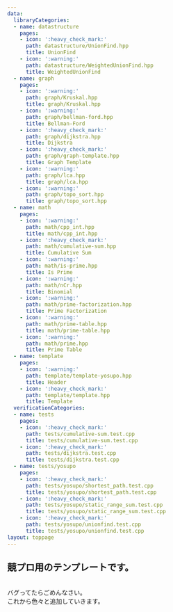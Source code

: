 ```yaml
---
data:
  libraryCategories:
  - name: datastructure
    pages:
    - icon: ':heavy_check_mark:'
      path: datastructure/UnionFind.hpp
      title: UnionFind
    - icon: ':warning:'
      path: datastructure/WeightedUnionFind.hpp
      title: WeightedUnionFind
  - name: graph
    pages:
    - icon: ':warning:'
      path: graph/Kruskal.hpp
      title: graph/Kruskal.hpp
    - icon: ':warning:'
      path: graph/bellman-ford.hpp
      title: Bellman-Ford
    - icon: ':heavy_check_mark:'
      path: graph/dijkstra.hpp
      title: Dijkstra
    - icon: ':heavy_check_mark:'
      path: graph/graph-template.hpp
      title: Graph Template
    - icon: ':warning:'
      path: graph/lca.hpp
      title: graph/lca.hpp
    - icon: ':warning:'
      path: graph/topo_sort.hpp
      title: graph/topo_sort.hpp
  - name: math
    pages:
    - icon: ':warning:'
      path: math/cpp_int.hpp
      title: math/cpp_int.hpp
    - icon: ':heavy_check_mark:'
      path: math/cumulative-sum.hpp
      title: Cumulative Sum
    - icon: ':warning:'
      path: math/is-prime.hpp
      title: Is Prime
    - icon: ':warning:'
      path: math/nCr.hpp
      title: Binomial
    - icon: ':warning:'
      path: math/prime-factorization.hpp
      title: Prime Factorization
    - icon: ':warning:'
      path: math/prime-table.hpp
      title: math/prime-table.hpp
    - icon: ':warning:'
      path: math/prime.hpp
      title: Prime Table
  - name: template
    pages:
    - icon: ':warning:'
      path: template/template-yosupo.hpp
      title: Header
    - icon: ':heavy_check_mark:'
      path: template/template.hpp
      title: Template
  verificationCategories:
  - name: tests
    pages:
    - icon: ':heavy_check_mark:'
      path: tests/cumulative-sum.test.cpp
      title: tests/cumulative-sum.test.cpp
    - icon: ':heavy_check_mark:'
      path: tests/dijkstra.test.cpp
      title: tests/dijkstra.test.cpp
  - name: tests/yosupo
    pages:
    - icon: ':heavy_check_mark:'
      path: tests/yosupo/shortest_path.test.cpp
      title: tests/yosupo/shortest_path.test.cpp
    - icon: ':heavy_check_mark:'
      path: tests/yosupo/static_range_sum.test.cpp
      title: tests/yosupo/static_range_sum.test.cpp
    - icon: ':heavy_check_mark:'
      path: tests/yosupo/unionfind.test.cpp
      title: tests/yosupo/unionfind.test.cpp
layout: toppage
---
```

## 競プロ用のテンプレートです。
<br>
バグってたらごめんなさい。
<br>
これから色々と追加していきます。